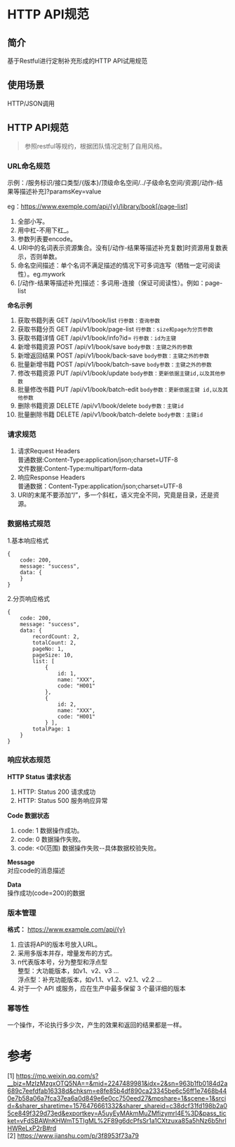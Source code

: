 # HTTP API规范

## 简介
基于Restful进行定制补充形成的HTTP API试用规范

## 使用场景
HTTP/JSON调用

## HTTP API规范
> 参照restful等规约，根据团队情况定制了自用风格。  

### URL命名规范

示例：/服务标识/接口类型/{版本}/顶级命名空间/../子级命名空间/资源[/动作-结果等描述补充]?paramsKey=value

eg：https://www.exemple.com/api/{v}/library/book[/page-list]

1. 全部小写。
2. 用中杠-不用下杠_。
3. 参数列表要encode。
4. URI中的名词表示资源集合。没有[/动作-结果等描述补充复数]时资源用复数表示，否则单数。
5. 命名空间描述：单个名词不满足描述的情况下可多词连写（牺牲一定可阅读性）。eg.mywork  
6. [/动作-结果等描述补充]描述：多词用-连接（保证可阅读性）。例如：page-list

**命名示例**

1. 获取书籍列表 GET /api/v1/book/list `行参数：查询参数`
2. 获取书籍分页 GET /api/v1/book/page-list `行参数：size和page为分页参数`
3. 获取书籍详情 GET /api/v1/book/info?id= `行参数：id为主键`
4. 新增书籍资源 POST /api/v1/book/save `body参数：主键之外的参数`
5. 新增返回结果 POST /api/v1/book/back-save `body参数：主键之外的参数`
6. 批量新增书籍 POST /api/v1/book/batch-save `body参数：主键之外的参数`
7. 修改书籍资源 PUT  /api/v1/book/update `body参数：更新依据主键id,以及其他参数`
8. 批量修改书籍 PUT  /api/v1/book/batch-edit `body参数：更新依据主键 id,以及其他参数`
9. 删除书籍资源 DELETE /api/v1/book/delete `body参数：主键id`
10. 批量删除书籍 DELETE /api/v1/book/batch-delete `body参数：主键id`

### 请求规范
1. 请求Request Headers  
普通数据:Content-Type:application/json;charset=UTF-8  
文件数据:Content-Type:multipart/form-data
2. 响应Response Headers  
普通数据：Content-Type:application/json;charset=UTF-8
3. URI的末尾不要添加“/”，多一个斜杠，语义完全不同，究竟是目录，还是资源。 

### 数据格式规范
1.基本响应格式

```
{
    code: 200,
    message: "success",
    data: {
    }
}
```

2.分页响应格式
```
{
    code: 200,
    message: "success",
    data: {
        recordCount: 2,
        totalCount: 2,
        pageNo: 1,
        pageSize: 10,
        list: [
            {
                id: 1,
                name: "XXX",
                code: "H001"
            },
            {
                id: 2,
                name: "XXX",
                code: "H001"
            } ],
        totalPage: 1
    }
}
```
### 响应状态规范
**HTTP Status 请求状态**
1. HTTP: Status 200 请求成功
2. HTTP: Status 500 服务响应异常

**Code 数据状态**
1. code: 1 数据操作成功。
2. code: 0 数据操作失败。
3. code: <0(范围) 数据操作失败--具体数据校验失败。

**Message**  
对应code的消息描述

**Data**  
操作成功(code=200)的数据

### 版本管理
**格式：** https://www.example.com/api/{v}  
1. 应该将API的版本号放入URL。
2. 采用多版本并存，增量发布的方式。
3. n代表版本号，分为整型和浮点型  
   整型：大功能版本，如v1、v2、v3 ...  
   浮点型：补充功能版本，如v1.1、v1.2、v2.1、v2.2 ...
4. 对于一个 API 或服务，应在生产中最多保留 3 个最详细的版本

### 幂等性
一个操作，不论执行多少次，产生的效果和返回的结果都是一样。

# 参考
[1] https://mp.weixin.qq.com/s?__biz=MzIzMzgxOTQ5NA==&mid=2247489981&idx=2&sn=963b1fb0184d2a689c7eefdfab16338d&chksm=e8fe85b4df890ca23345be6c56ff1e7468b440e7b58a06a7fca37ea6a0d849e6e0cc750eed27&mpshare=1&scene=1&srcid=&sharer_sharetime=1576476661332&sharer_shareid=c38dcf31fd198b2a05ce849f329d73ed&exportkey=A5uyEyMAkmMuZMfizymrl4E%3D&pass_ticket=vFdSBAWnKHWmT5TIgML%2F89g6dcPfsSr1a1CXtzuxa85a5hNz6b5hrlHWReLxP2rB#rd  
[2] https://www.jianshu.com/p/3f8953f73a79